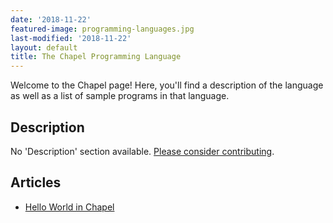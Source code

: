 ```yaml
---
date: '2018-11-22'
featured-image: programming-languages.jpg
last-modified: '2018-11-22'
layout: default
title: The Chapel Programming Language
---
```


Welcome to the Chapel page! Here, you'll find a description of the language as well as a list of sample programs in that language.

## Description

No 'Description' section available. [Please consider contributing](https://github.com/TheRenegadeCoder/sample-programs-website).

## Articles

- [Hello World in Chapel](https://sampleprograms.io/projects/hello-world/chapel)